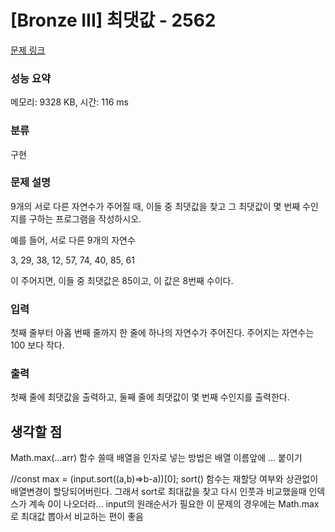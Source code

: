 # [Bronze III] 최댓값 - 2562 

[문제 링크](https://www.acmicpc.net/problem/2562) 

### 성능 요약

메모리: 9328 KB, 시간: 116 ms

### 분류

구현

### 문제 설명

<p>9개의 서로 다른 자연수가 주어질 때, 이들 중 최댓값을 찾고 그 최댓값이 몇 번째 수인지를 구하는 프로그램을 작성하시오.</p>

<p>예를 들어, 서로 다른 9개의 자연수</p>

<p>3, 29, 38, 12, 57, 74, 40, 85, 61</p>

<p>이 주어지면, 이들 중 최댓값은 85이고, 이 값은 8번째 수이다.</p>

### 입력 

 <p>첫째 줄부터 아홉 번째 줄까지 한 줄에 하나의 자연수가 주어진다. 주어지는 자연수는 100 보다 작다.</p>

### 출력 

 <p>첫째 줄에 최댓값을 출력하고, 둘째 줄에 최댓값이 몇 번째 수인지를 출력한다.</p>

## 생각할 점 

Math.max(...arr) 함수 쓸때 배열을 인자로 넣는 방법은  배열 이름앞에 ... 붙이기

//const max = (input.sort((a,b)=>b-a))[0];
sort() 함수는 재할당 여부와 상관없이 배열변경이 할당되어버린다. 그래서 sort로 최대값을 찾고 다시 인풋과 비교했을때 인덱스가 계속 0이 나오더라...
input의 원래순서가 필요한 이 문제의 경우에는 Math.max 로 최대값 뽑아서 비교하는 편이 좋음
